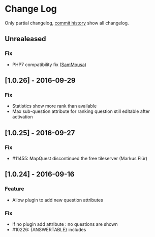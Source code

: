 # Change Log
Only partial changelog, [commit history](https://framagit.org/Shnoulle/LimeSurvey/commits/2.06_SondagesPro) show all changelog.

## Unrealeased

### Fix
- PHP7 compatibility fix ([SamMousa](http://befound.nl))

## [1.0.26] - 2016-09-29

### Fix
- Statistics show more rank than available
- Max sub-question attribute for ranking question still editable after activation

## [1.0.25] - 2016-09-27

### Fix
- #11455: MapQuest discontinued the free tileserver (Markus Flür)

## [1.0.24] - 2016-09-16

### Feature
- Allow plugin to add new question attributes

### Fix
- If no plugin add attribute : no questions are shown
- #10226: {ANSWERTABLE} includes <script> placed in question text (LouisGac)
- ~ and _ in tokens hard to manually enter
- #11509: numerical input option integer only leads to positive integer input only

### Updated
- improve Plain text ANSWERTABLE for email
- better ANSWERTABLE for multiple question.

## [1.0.23] - 2016-07-17

### Feature
- Allow plugin to set more option when using renderHtml

### Fix
- Language is not correct when session timed out  or other error page
- Allow plugin to allow preview question or group without admin rights

## [1.0.22] - 2016-07-05

### Feature
- Log error and warning in tmp/runtime/application.log by default
- Allow plugin to set more option when using renderHtml

### Fix
- Improvement on error when DB save for public survey
- Fix DECIMAL value before try to save

## [1.0.21] - 2016-06-17

### Feature
- Allow to set column number on ranking question

### Fix
- EM tips are empty after reloading page via browser (F5)
- Ranking question : Alert are not show every time
- Ranking question : Add answers can broke Survey DB

## [1.0.20] - 2016-06-16

### Feature
- afterSurveyMenuLoad event to add survey specific menu items

### Fix
- Improvement on Conditions page with array (number) questions
- Google Analytics code not running

## [1.0.19] - 2016-06-09

### Fix
- Better loading of plugins for command
- Default email format in survey to html

## [1.0.17] - 2016-05-19

### Feature
- Add cssclass question attribute

### Fix
- Plugin survey setting type "checkbox" does not properly save
- Map question : google.maps fix for hidden text element
- Numeric comparaison with Expression
- Survey response marked as 'finished' after opening email link/password twice
- Unable to export result as PDF
- PHP memory_limit being set too low
- Bad link for Browse uploaded ressources if publicurl is set

### Updated
- New token table firstname/lastname to 150

## [1.0.9] - 2016-04-22

### Feature
- beforeController event plugin (for web)
- newUnsecureRequest : plugin direct request without CRSF

### Fix
- Checked responses are not read when load "surveys uploaded file"
- Using mktime() EM function broke survey administration
- EM regexMatch function don't show pattern error
- Attachments for registration emails don't get attached
- Remote control list_surveys can list whole surveys, and not only needed
- event beforeTokenEmail is not dispatched for register
- thousand separator break slider in some condition

## [1.0.6] - 2016-03-20

### Fix
- Issue with relevance on X scale with multilingual
- Languages can not be updated in label set administration
- Error with SMTP mail method
- Broken HTML or script can broke Survey Logic File
- beforeHasPermission event don't happen for owner of survey
- [Security] Survey ID not properly sanitized on survey creation
- 4-byte UTF characters (e.g. Emojis) entered into text can cause DB issue (mysql)
- [Security] issue when saving/loading responses on public survey

## [1.0.0] - 2016-03-01

### Fix
- Higher risk that the emails are rated as Spam
- Filter script in Plugin management and Survey Logic file.

### Updated
- Use updatable from config and use it, set to updatable=false

Start with LimeSurvey 2.06lts
